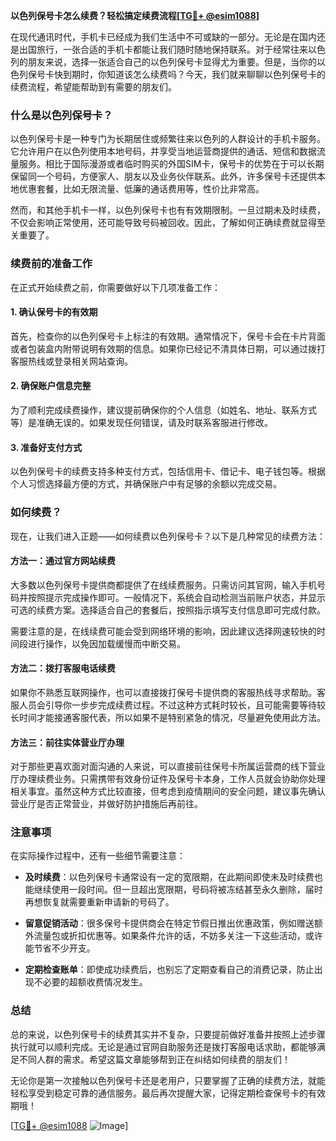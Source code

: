**以色列保号卡怎么续费？轻松搞定续费流程[[TG💪+ @esim1088](https://t.me/s/esim1088)]**

在现代通讯时代，手机卡已经成为我们生活中不可或缺的一部分。无论是在国内还是出国旅行，一张合适的手机卡都能让我们随时随地保持联系。对于经常往来以色列的朋友来说，选择一张适合自己的以色列保号卡显得尤为重要。但是，当你的以色列保号卡快到期时，你知道该怎么续费吗？今天，我们就来聊聊以色列保号卡的续费流程，希望能帮助到有需要的朋友们。

### 什么是以色列保号卡？

以色列保号卡是一种专门为长期居住或频繁往来以色列的人群设计的手机卡服务。它允许用户在以色列使用本地号码，并享受当地运营商提供的通话、短信和数据流量服务。相比于国际漫游或者临时购买的外国SIM卡，保号卡的优势在于可以长期保留同一个号码，方便家人、朋友以及业务伙伴联系。此外，许多保号卡还提供本地优惠套餐，比如无限流量、低廉的通话费用等，性价比非常高。

然而，和其他手机卡一样，以色列保号卡也有有效期限制。一旦过期未及时续费，不仅会影响正常使用，还可能导致号码被回收。因此，了解如何正确续费就显得至关重要了。

### 续费前的准备工作

在正式开始续费之前，你需要做好以下几项准备工作：

#### 1. 确认保号卡的有效期
首先，检查你的以色列保号卡上标注的有效期。通常情况下，保号卡会在卡片背面或者包装盒内附带说明有效期的信息。如果你已经记不清具体日期，可以通过拨打客服热线或登录相关网站查询。

#### 2. 确保账户信息完整
为了顺利完成续费操作，建议提前确保你的个人信息（如姓名、地址、联系方式等）是准确无误的。如果发现任何错误，请及时联系客服进行修改。

#### 3. 准备好支付方式
以色列保号卡的续费支持多种支付方式，包括信用卡、借记卡、电子钱包等。根据个人习惯选择最方便的方式，并确保账户中有足够的余额以完成交易。

### 如何续费？

现在，让我们进入正题——如何续费以色列保号卡？以下是几种常见的续费方法：

#### 方法一：通过官方网站续费
大多数以色列保号卡提供商都提供了在线续费服务。只需访问其官网，输入手机号码并按照提示完成操作即可。一般情况下，系统会自动检测当前账户状态，并显示可选的续费方案。选择适合自己的套餐后，按照指示填写支付信息即可完成付款。

需要注意的是，在线续费可能会受到网络环境的影响，因此建议选择网速较快的时间段进行操作，以免因加载缓慢而中断交易。

#### 方法二：拨打客服电话续费
如果你不熟悉互联网操作，也可以直接拨打保号卡提供商的客服热线寻求帮助。客服人员会引导你一步步完成续费过程。不过这种方式耗时较长，且可能需要等待较长时间才能接通客服代表，所以如果不是特别紧急的情况，尽量避免使用此方法。

#### 方法三：前往实体营业厅办理
对于那些更喜欢面对面沟通的人来说，可以直接前往保号卡所属运营商的线下营业厅办理续费业务。只需携带有效身份证件及保号卡本身，工作人员就会协助你处理相关事宜。虽然这种方式比较直接，但考虑到疫情期间的安全问题，建议事先确认营业厅是否正常营业，并做好防护措施后再前往。

### 注意事项

在实际操作过程中，还有一些细节需要注意：

- **及时续费**：以色列保号卡通常设有一定的宽限期，在此期间即使未及时续费也能继续使用一段时间。但一旦超出宽限期，号码将被冻结甚至永久删除，届时再想恢复就需要重新申请新的号码了。
  
- **留意促销活动**：很多保号卡提供商会在特定节假日推出优惠政策，例如赠送额外流量包或折扣优惠等。如果条件允许的话，不妨多关注一下这些活动，或许能节省不少开支。

- **定期检查账单**：即使成功续费后，也别忘了定期查看自己的消费记录，防止出现不必要的超额收费情况发生。

### 总结

总的来说，以色列保号卡的续费其实并不复杂，只要提前做好准备并按照上述步骤执行就可以顺利完成。无论是通过官网自助服务还是拨打客服电话求助，都能够满足不同人群的需求。希望这篇文章能够帮到正在纠结如何续费的朋友们！

无论你是第一次接触以色列保号卡还是老用户，只要掌握了正确的续费方法，就能轻松享受到稳定可靠的通信服务。最后再次提醒大家，记得定期检查保号卡的有效期哦！

[[TG💪+ @esim1088](https://t.me/s/esim1088) ![Image](https://i.postimg.cc/4NQfJmqS/Snipaste-2025-05-13-00-14-12.png)]